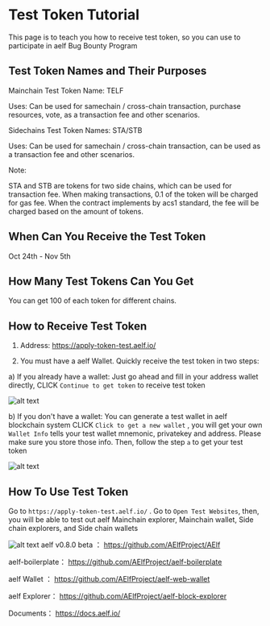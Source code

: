 # Test Token Tutorial

This page is to teach you how to receive test token, so you can use to participate in aelf Bug Bounty Program

## Test Token Names and Their Purposes

Mainchain Test Token Name: TELF

Uses: Can be used for samechain / cross-chain transaction, purchase resources, vote, as a transaction fee and other scenarios. 

Sidechains Test Token Names: STA/STB

Uses: Can be used for samechain / cross-chain transaction, can be used as a transaction fee and other scenarios.


Note:

STA and STB are tokens for two side chains, which can be used for transaction fee. When making transactions, 0.1 of the token will be charged for gas fee. When the contract implements by acs1 standard, the fee will be charged based on the amount of tokens.


## When Can You Receive the Test Token
Oct 24th - Nov 5th

## How Many Test Tokens Can You Get
You can get 100 of each token for different chains. 

## How to Receive Test Token

1. Address: https://apply-token-test.aelf.io/

2. You must have a aelf Wallet. Quickly receive the test token in two steps:

a) If you already have a wallet:
        Just go ahead and fill in your address wallet directly, CLICK ```Continue to get token``` to receive test token
        
![alt text](https://images-cdn.shimo.im/d9ldYVq6wMEkFzcD/image.png)

b) If you don't have a wallet:
You can generate a test wallet in aelf blockchain system
CLICK   ```Click to get a new wallet```  , you will get your own 
 ```Wallet Info```  tells your test wallet mnemonic, privatekey and address. Please make sure you store those info.
Then, follow the step  ```a```  to get your test token

![alt text](https://images-cdn.shimo.im/k2OE1b0mJrsgFHdz/image.png__thumbnail)

## How To Use Test Token
Go to  ```https://apply-token-test.aelf.io/``` . Go to ```Open Test Websites```, then, you will be able to test out aelf Mainchain explorer, Mainchain wallet, Side chain explorers, and Side chain wallets
         
![alt text](https://uploader.shimo.im/f/XIsY4Q6hcT43CHh2.png!thumbnail)
aelf v0.8.0 beta ：
https://github.com/AElfProject/AElf 

aelf-boilerplate：
https://github.com/AElfProject/aelf-boilerplate

aelf Wallet ：
https://github.com/AElfProject/aelf-web-wallet

aelf Explorer： 
https://github.com/AElfProject/aelf-block-explorer

Documents：
https://docs.aelf.io/


